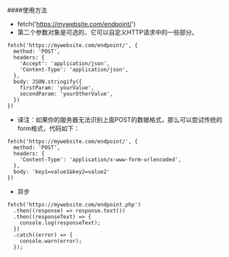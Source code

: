 ####使用方法

- fetch('https://mywebsite.com/endpoint/')
- 第二个参数对象是可选的，它可以自定义HTTP请求中的一些部分。

>
    fetch('https://mywebsite.com/endpoint/', {
      method: 'POST',
      headers: {
        'Accept': 'application/json',
        'Content-Type': 'application/json',
      },
      body: JSON.stringify({
        firstParam: 'yourValue',
        secondParam: 'yourOtherValue',
      })
    })


- 译注：如果你的服务器无法识别上面POST的数据格式，那么可以尝试传统的form格式，代码如下：

>   
    fetch('https://mywebsite.com/endpoint/', {
      method: 'POST',
      headers: {
        'Content-Type': 'application/x-www-form-urlencoded',
      },
      body: 'key1=value1&key2=value2'
    })

- 异步

>   
    fetch('https://mywebsite.com/endpoint.php')
      .then((response) => response.text())
      .then((responseText) => {
        console.log(responseText);
      })
      .catch((error) => {
        console.warn(error);
      });